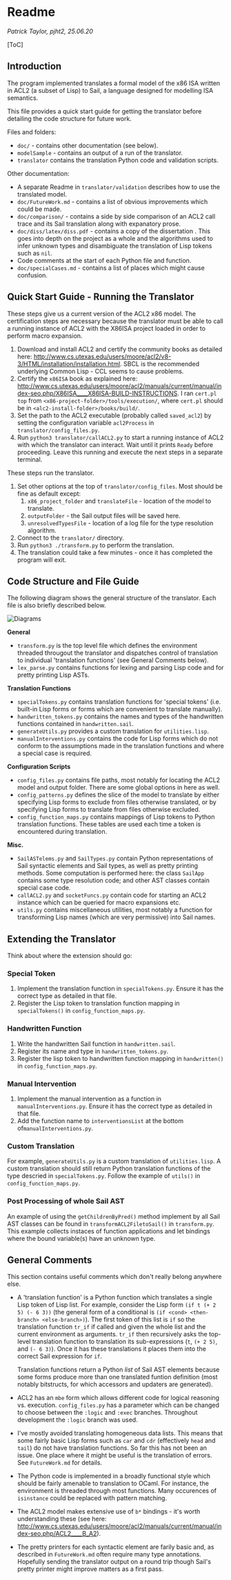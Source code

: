 # Readme

*Patrick Taylor, pjht2, 25.06.20*

[ToC]

## Introduction

The program implemented translates a formal model of the x86 ISA written in ACL2 (a subset of Lisp) to Sail, a language designed for modelling ISA semantics.

This file provides a quick start guide for getting the translator before detailing the code structure for future work.

Files and folders:

* `doc/` - contains other documentation (see below).
* `modelSample` - contains an output of a run of the translator.
* `translator` contains the translation Python code and validation scripts.

Other documentation:

* A separate Readme in `translator/validation` describes how to use the translated model.
* `doc/FutureWork.md` - contains a list of obvious improvements which could be made.
* `doc/comparison/` - contains a side by side comparison of an ACL2 call trace and its Sail translation along with expanatory prose.
* `doc/diss/latex/diss.pdf` - contains a copy of the dissertation .  This goes into depth on the project as a whole and the algorithms used to infer unknown types and disambiguate the translation of Lisp tokens such as `nil`.
* Code comments at the start of each Python file and function.
* `doc/specialCases.md` - contains a list of places which might cause confusion.

## Quick Start Guide - Running the Translator

These steps give us a current version of the ACL2 x86 model.  The certification steps are necessary because the translator must be able to call a running instance of ACL2 with the X86ISA project loaded in order to perform macro expansion.

1. Download and install ACL2 and certify the community books as detailed here: http://www.cs.utexas.edu/users/moore/acl2/v8-3/HTML/installation/installation.html.  SBCL is the recommended underlying Common Lisp - CCL seems to cause problems.
2. Certify the `x86ISA` book as explained here: http://www.cs.utexas.edu/users/moore/acl2/manuals/current/manual/index-seo.php/X86ISA____X86ISA-BUILD-INSTRUCTIONS.  I ran `cert.pl top` from `<x86-project-folder>/tools/execution/`, where `cert.pl` should be in `<alc2-install-folder>/books/build/`.
3. Set the path to the ACL2 executable (probably called `saved_acl2`) by setting the configuration variable `acl2Process` in `translator/config_files.py`.
4. Run `python3 translator/callACL2.py` to start a running instance of ACL2 with which the translator can interact.  Wait until it prints `Ready` before proceeding.  Leave this running and execute the next steps in a separate terminal.

These steps run the translator.

1. Set other options at the top of `translator/config_files`.  Most should be fine as default except:
   1. `x86_project_folder` and `translateFile` - location of the model to translate.
   2. `outputFolder` - the Sail output files will be saved here.
   3. `unresolvedTypesFile` - location of a log file for the type resolution algorithm.
2. Connect to the `translator/` directory.
3. Run `python3 ./transform.py` to perform the translation.
4. The translation could take a few minutes - once it has completed the program will exit.

## Code Structure and File Guide

The following diagram shows the general structure of the translator.  Each file is also briefly described below.

![Diagrams](doc/Diagrams.svg)

**General**

* `transform.py` is the top level file which defines the environment threaded througout the translator and dispatches control of translation to individual 'translation functions' (see General Comments below).
* `lex_parse.py` contains functions for lexing and parsing Lisp code and for pretty printing Lisp ASTs.

**Translation Functions**

* `specialTokens.py` contains translation functions for 'special tokens' (i.e. built-in Lisp forms or forms which are convenient to translate manually).
* `handwritten_tokens.py` contains the names and types of the handwritten functions contained in `handwritten.sail`.
* `generateUtils.py` provides a custom translation for `utilities.lisp`.
* `manualInterventions.py` contains the code for Lisp forms which do not conform to the assumptions made in the translation functions and where a special case is required.

**Configuration Scripts**

* `config_files.py` contains file paths, most notably for locating the ACL2 model and output folder.  There are some global options in here as well.
* `config_patterns.py` defines the slice of the model to translate by either specifying Lisp forms to exclude from files otherwise translated, or by specifying Lisp forms to translate from files otherwise excluded.
* `config_function_maps.py` contains mappings of Lisp tokens to Python translation functions.  These tables are used each time a token is encountered during translation.

**Misc.**

* `SailASTelems.py` and `SailTypes.py` contain Python representations of Sail syntactic elements and Sail types, as well as pretty printing methods.  Some computation is performed here: the class `SailApp` contains some type resolution code; and other AST classes contain special case code.
* `callACL2.py` and `socketFuncs.py` contain code for starting an ACL2 instance which can be queried for macro expansions etc.
* `utils.py` contains miscellaneous utilities, most notably a function for transforming Lisp names (which are very permissive) into Sail names.

## Extending the Translator

Think about where the extension should go:

### Special Token

1. Implement the translation function in `specialTokens.py`.  Ensure it has the correct type as detailed in that file.
2. Register the Lisp token to translation function mapping in `specialTokens()` in `config_function_maps.py`.

### Handwritten Function

1. Write the handwritten Sail function in `handwritten.sail`.
2. Register its name and type in `handwritten_tokens.py`.
3. Register the lisp token to handwritten function mapping in `handwritten()` in `config_function_maps.py`.

### Manual Intervention

1. Implement the manual intervention as a function in `manualInterventions.py`.  Ensure it has the correct type as detailed in that file.
2. Add the function name to `interventionsList` at the bottom of`manualInterventions.py`.

### Custom Translation

For example, `generateUtils.py` is a custom translation of `utilities.lisp`.  A custom translation should still return Python translation functions of the type descried in `specialTokens.py`.  Follow the example of `utils()` in `config_function_maps.py`.

### Post Processing of whole Sail AST

An example of using the `getChildrenByPred()` method implement by all Sail AST classes can be found in `transformACL2FiletoSail()` in `transform.py`.   This example collects instaces of function applications and let bindings where the bound variable(s) have an unknown type.

## General Comments

This section contains useful comments which don't really belong anywhere else.

* A 'translation function' is a Python function which translates a single Lisp token of Lisp list.  For example, consider the Lisp form `(if t (+ 2 5) (- 6 3))` (the general form of a conditional is `(if <cond> <then-branch> <else-branch>)`).  The first token of this list is `if` so the translation function `tr_if` if called and given the whole list and the current environment as arguments.  `tr_if` then recursively asks the top-level translation function to translation its sub-expressions (`t`, `(+ 2 5)`, and `(- 6 3)`).  Once it has these translations it places them into the correct Sail expression for `if`.

  Translation functions return a Python *list* of Sail AST elements because some forms produce more than one translated funtion definition (most notably bitstructs, for which accessors and updaters are generated).

* ACL2 has an `mbe` form which allows different code for logical reasoning vs. execution.  `config_files.py` has a parameter which can be changed to choose between the `:logic` and `:exec` branches.  Throughout development the `:logic` branch was used.

* I've mostly avoided translating homogeneous data lists.  This means that some fairly basic Lisp forms such as `car` and `cdr` (effectively `head` and `tail`) do not have translation functions.  So far this has not been an issue.  One place where it might be useful is the translation of errors.  See `FutureWork.md` for details.

* The Python code is implemented in a broadly functional style which should be fairly amenable to translation to OCaml.  For instance, the environment is threaded through most functions.  Many occurences of `isinstance` could be replaced with pattern matching.

* The ACL2 model makes extensive use of `b*` bindings - it's worth understanding these (see here: http://www.cs.utexas.edu/users/moore/acl2/manuals/current/manual/index-seo.php/ACL2____B_A2).

* The pretty printers for each syntactic element are farily basic and, as described in `FutureWork.md` often require many type annotations.  Hopefully sending the translator output on a round trip though Sail's pretty printer might improve matters as a first pass.